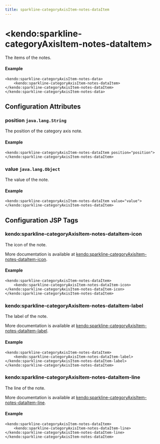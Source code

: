 ```yaml
---
title: sparkline-categoryAxisItem-notes-dataItem
---
```


# \<kendo:sparkline-categoryAxisItem-notes-dataItem\>

The items of the notes.

#### Example
    <kendo:sparkline-categoryAxisItem-notes-data>
        <kendo:sparkline-categoryAxisItem-notes-dataItem></kendo:sparkline-categoryAxisItem-notes-dataItem>
    </kendo:sparkline-categoryAxisItem-notes-data>

## Configuration Attributes

### position `java.lang.String`

The position of the category axis note.

#### Example
    <kendo:sparkline-categoryAxisItem-notes-dataItem position="position">
    </kendo:sparkline-categoryAxisItem-notes-dataItem>

### value `java.lang.Object`

The value of the note.

#### Example
    <kendo:sparkline-categoryAxisItem-notes-dataItem value="value">
    </kendo:sparkline-categoryAxisItem-notes-dataItem>


##  Configuration JSP Tags

### kendo:sparkline-categoryAxisItem-notes-dataItem-icon

The icon of the note.

More documentation is available at [kendo:sparkline-categoryAxisItem-notes-dataItem-icon](/kendo-ui/api/wrappers/jsp/sparkline/categoryaxisitem-notes-dataitem-icon).

#### Example

    <kendo:sparkline-categoryAxisItem-notes-dataItem>
        <kendo:sparkline-categoryAxisItem-notes-dataItem-icon></kendo:sparkline-categoryAxisItem-notes-dataItem-icon>
    </kendo:sparkline-categoryAxisItem-notes-dataItem>

### kendo:sparkline-categoryAxisItem-notes-dataItem-label

The label of the note.

More documentation is available at [kendo:sparkline-categoryAxisItem-notes-dataItem-label](/kendo-ui/api/wrappers/jsp/sparkline/categoryaxisitem-notes-dataitem-label).

#### Example

    <kendo:sparkline-categoryAxisItem-notes-dataItem>
        <kendo:sparkline-categoryAxisItem-notes-dataItem-label></kendo:sparkline-categoryAxisItem-notes-dataItem-label>
    </kendo:sparkline-categoryAxisItem-notes-dataItem>

### kendo:sparkline-categoryAxisItem-notes-dataItem-line

The line of the note.

More documentation is available at [kendo:sparkline-categoryAxisItem-notes-dataItem-line](/kendo-ui/api/wrappers/jsp/sparkline/categoryaxisitem-notes-dataitem-line).

#### Example

    <kendo:sparkline-categoryAxisItem-notes-dataItem>
        <kendo:sparkline-categoryAxisItem-notes-dataItem-line></kendo:sparkline-categoryAxisItem-notes-dataItem-line>
    </kendo:sparkline-categoryAxisItem-notes-dataItem>

